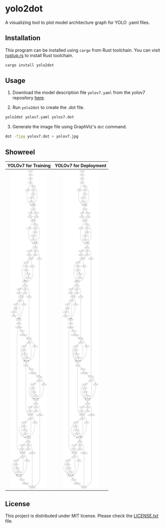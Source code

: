 # yolo2dot

A visualizing tool to plot model architecture graph for YOLO .yaml files.


## Installation

This program can be installed using `cargo` from Rust toolchain. You
can visit [rustup.rs](https://rustup.rs/) to install Rust toolchain.

```bash
cargo install yolo2dot
```


## Usage

1. Download the model description file `yolov7.yaml` from the yolov7
   repository
   [here](https://github.com/WongKinYiu/yolov7/tree/v0.1/cfg/deploy).

2. Run `yolo2dot` to create the .dot file.

  ```bash
  yolo2dot yolov7.yaml yolov7.dot
  ```

3. Generate the image file using GraphViz's `dot` command.

  ```bash
  dot -Tjpg yolov7.dot > yolov7.jpg
  ```


## Showreel

| YOLOv7 for Training             | YOLOv7 for Deployment            |
|:-------------------------------:|:--------------------------------:|
| ![](./figures/yolov7-train.jpg) | ![](./figures/yolov7-deploy.jpg) |


## License

This project is distributed under MIT license. Please check the
[LICENSE.txt](LICENSE.txt) file.
